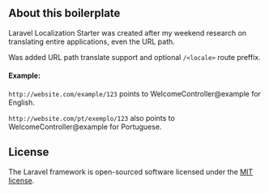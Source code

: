 ## About this boilerplate

Laravel Localization Starter was created after my weekend research on translating entire applications, even the URL path.

Was added URL path translate support and optional `/<locale>` route preffix.

#### Example:

`http://website.com/example/123` points to WelcomeController@example for English.

`http://website.com/pt/exemplo/123` also points to WelcomeController@example for Portuguese.

## License

The Laravel framework is open-sourced software licensed under the [MIT license](https://opensource.org/licenses/MIT).
